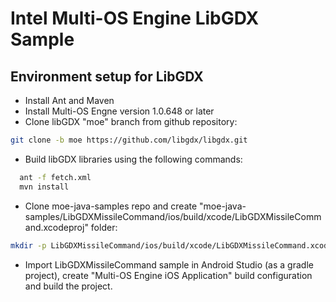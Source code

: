Intel Multi-OS Engine LibGDX Sample
===================================

Environment setup for LibGDX
----------------------------

- Install Ant and Maven
- Install Multi-OS Engne version 1.0.648 or later
- Clone libGDX "moe" branch from github repository:
``` sh
git clone -b moe https://github.com/libgdx/libgdx.git
```
- Build libGDX libraries using the following commands:
``` sh
  ant -f fetch.xml
  mvn install
```
- Clone moe-java-samples repo and create "moe-java-samples/LibGDXMissileCommand/ios/build/xcode/LibGDXMissileCommand.xcodeproj" folder:
``` sh
mkdir -p LibGDXMissileCommand/ios/build/xcode/LibGDXMissileCommand.xcodeproj
```
- Import LibGDXMissileCommand sample in Android Studio (as a gradle project), create "Multi-OS Engine iOS Application" build configuration and build the project.
